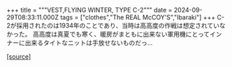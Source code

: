 +++
title = """VEST,FLYING WINTER, TYPE C-2"""
date = 2024-09-29T08:33:11.000Z
tags = ["clothes","The REAL McCOY'S","Ibaraki"]
+++
C-2が採用されたのは1934年のことであり、当時は高高度の作戦は想定されていなかった。 高高度は真夏でも寒く、暖房がまともに出来ない軍用機にとってインナーに出来るタイトなニットは手放せないものだっ...

[[source]](https://the-realmccoys.ocnk.net/product/540)
